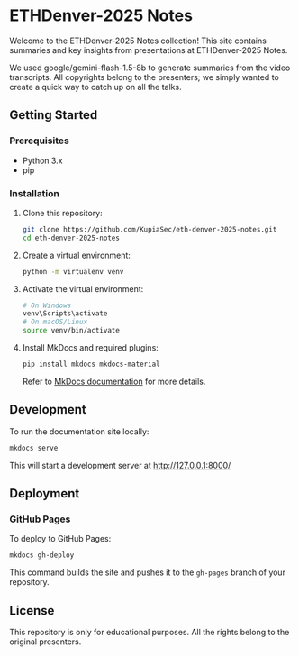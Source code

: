 # ETHDenver-2025 Notes

Welcome to the ETHDenver-2025 Notes collection!
This site contains summaries and key insights from presentations at ETHDenver-2025 Notes.

We used google/gemini-flash-1.5-8b to generate summaries from the video transcripts.
All copyrights belong to the presenters; we simply wanted to create a quick way to catch up on all the talks.

## Getting Started

### Prerequisites

- Python 3.x
- pip

### Installation

1. Clone this repository:
   ```bash
   git clone https://github.com/KupiaSec/eth-denver-2025-notes.git
   cd eth-denver-2025-notes
   ```

2. Create a virtual environment:
   ```bash
   python -m virtualenv venv
   ```

3. Activate the virtual environment:
   ```bash
   # On Windows
   venv\Scripts\activate
   # On macOS/Linux
   source venv/bin/activate
   ```

4. Install MkDocs and required plugins:
   ```bash
   pip install mkdocs mkdocs-material
   ```
   Refer to [MkDocs documentation](https://www.mkdocs.org/user-guide/installation/) for more details.

## Development

To run the documentation site locally:

```bash
mkdocs serve
```

This will start a development server at http://127.0.0.1:8000/

## Deployment

### GitHub Pages

To deploy to GitHub Pages:

```bash
mkdocs gh-deploy
```

This command builds the site and pushes it to the `gh-pages` branch of your repository.

## License

This repository is only for educational purposes. All the rights belong to the original presenters.